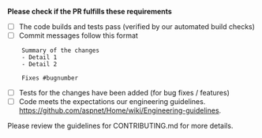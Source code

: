
**Please check if the PR fulfills these requirements**

- [ ] The code builds and tests pass (verified by our automated build checks)
- [ ] Commit messages follow this format
```
    Summary of the changes
    - Detail 1
    - Detail 2

    Fixes #bugnumber
```
- [ ] Tests for the changes have been added (for bug fixes / features)
- [ ] Code meets the expectations our engineering guidelines. https://github.com/aspnet/Home/wiki/Engineering-guidelines.

Please review the guidelines for CONTRIBUTING.md for more details.